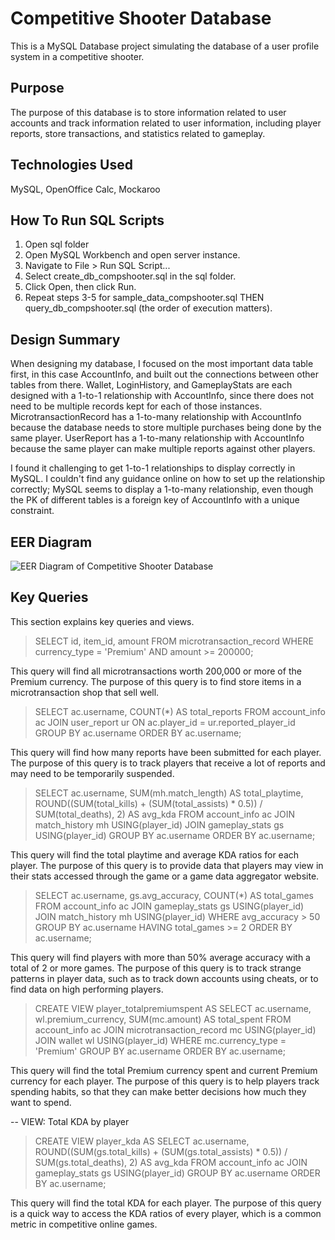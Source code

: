 # **Competitive Shooter Database**

This is a MySQL Database project simulating the database of a user profile system in a competitive shooter.

## Purpose

The purpose of this database is to store information related to user accounts and track information related to user information, including player reports, store transactions, and statistics related to gameplay.

## Technologies Used
MySQL, OpenOffice Calc, Mockaroo

## How To Run SQL Scripts
1. Open sql folder
2. Open MySQL Workbench and open server instance.
3. Navigate to File > Run SQL Script...
4. Select create_db_compshooter.sql in the sql folder.
5. Click Open, then click Run.
6. Repeat steps 3-5 for sample_data_compshooter.sql THEN query_db_compshooter.sql (the order of execution matters).

## Design Summary

When designing my database, I focused on the most important data table first, in this case AccountInfo, and built out the connections between other tables from there. Wallet, LoginHistory, and GameplayStats are each designed with a 1-to-1 relationship with AccountInfo, since there does not need to be multiple records kept for each of those instances. MicrotransactionRecord has a 1-to-many relationship with AccountInfo because the database needs to store multiple purchases being done by the same player. UserReport has a 1-to-many relationship with AccountInfo because the same player can make multiple reports against other players. 

I found it challenging to get 1-to-1 relationships to display correctly in MySQL. I couldn't find any guidance online on how to set up the relationship correctly; MySQL seems to display a 1-to-many relationship, even though the PK of different tables is a foreign key of AccountInfo with a unique constraint.

## EER Diagram
![EER Diagram of Competitive Shooter Database](./eer/EER_Diagram.png "EER Diagram")

## Key Queries
This section explains key queries and views.

> SELECT id, item_id, amount
> FROM microtransaction_record
> WHERE currency_type = 'Premium' AND amount >= 200000;

This query will find all microtransactions worth 200,000 or more of the Premium currency. The purpose of this query is to find store items in a microtransaction shop that sell well.

> SELECT ac.username, COUNT(*) AS total_reports
> FROM account_info ac
> JOIN user_report ur
> 	ON ac.player_id = ur.reported_player_id
> GROUP BY ac.username
> ORDER BY ac.username;

This query will find how many reports have been submitted for each player. The purpose of this query is to track players that receive a lot of reports and may need to be temporarily suspended.

> SELECT ac.username, 
> 	SUM(mh.match_length) AS total_playtime, 
>     ROUND((SUM(total_kills) + (SUM(total_assists) * 0.5)) / SUM(total_deaths), 2) AS avg_kda
> FROM account_info ac
> JOIN match_history mh
> 	USING(player_id)
> JOIN gameplay_stats gs
> 	USING(player_id)
> GROUP BY ac.username
> ORDER BY ac.username;

This query will find the total playtime and average KDA ratios for each player. The purpose of this query is to provide data that players may view in their stats accessed through the game or a game data aggregator website.

> SELECT ac.username, gs.avg_accuracy, COUNT(*) AS total_games
> FROM account_info ac
> JOIN gameplay_stats gs
> 	USING(player_id)
> JOIN match_history mh
> 	USING(player_id)
> WHERE avg_accuracy > 50
> GROUP BY ac.username
> HAVING total_games >= 2
> ORDER BY ac.username;

This query will find players with more than 50% average accuracy with a total of 2 or more games. The purpose of this query is to track strange patterns in player data, such as to track down accounts using cheats, or to find data on high performing players.

> CREATE VIEW player_totalpremiumspent AS
> SELECT ac.username, wl.premium_currency, SUM(mc.amount) AS total_spent
> FROM account_info ac
> JOIN microtransaction_record mc
>     USING(player_id)
> JOIN wallet wl
>     USING(player_id)
> WHERE mc.currency_type = 'Premium'
> GROUP BY ac.username
> ORDER BY ac.username;

This query will find the total Premium currency spent and current Premium currency for each player. The purpose of this query is to help players track spending habits, so that they can make better decisions how much they want to spend.

-- VIEW: Total KDA by player
> CREATE VIEW player_kda AS
> SELECT ac.username, ROUND((SUM(gs.total_kills) + (SUM(gs.total_assists) * 0.5)) / SUM(gs.total_deaths), 2) AS avg_kda
> FROM account_info ac
> JOIN gameplay_stats gs
>     USING(player_id)
> GROUP BY ac.username
> ORDER BY ac.username;

This query will find the total KDA for each player. The purpose of this query is a quick way to access the KDA ratios of every player, which is a common metric in competitive online games.
